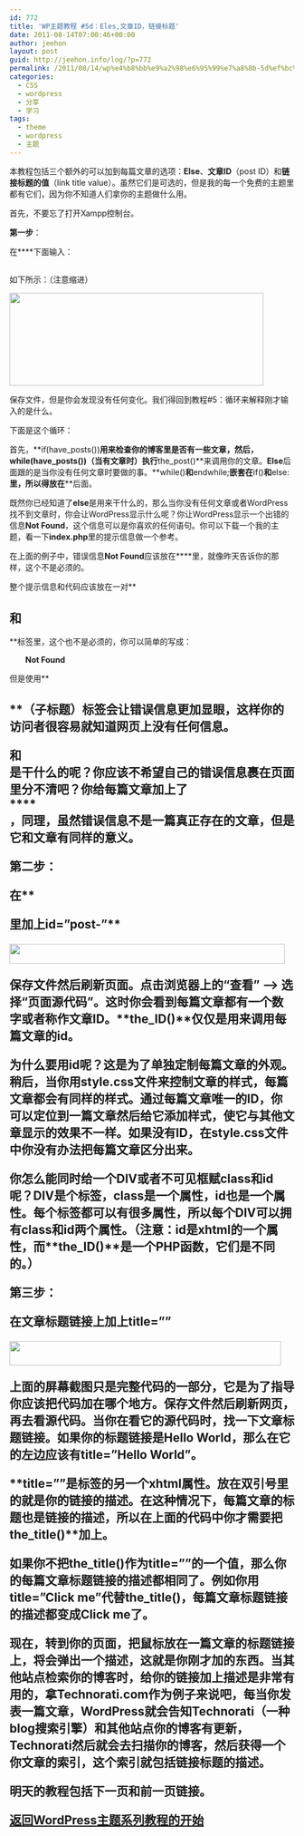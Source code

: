 ```yaml
---
id: 772
title: 'WP主题教程 #5d：Eles,文章ID，链接标题'
date: 2011-08-14T07:00:46+00:00
author: jeehon
layout: post
guid: http://jeehon.info/log/?p=772
permalink: /2011/08/14/wp%e4%b8%bb%e9%a2%98%e6%95%99%e7%a8%8b-5d%ef%bc%9aeles%e6%96%87%e7%ab%a0id%ef%bc%8c%e9%93%be%e6%8e%a5%e6%a0%87%e9%a2%98/
categories:
  - CSS
  - wordpress
  - 分享
  - 学习
tags:
  - theme
  - wordpress
  - 主题
---
```

本教程包括三个额外的可以加到每篇文章的选项：**Else**、**文章ID**（post ID）和**链接标题的值**（link title value）。虽然它们是可选的，但是我的每一个免费的主题里都有它们，因为你不知道人们拿你的主题做什么用。

首先，不要忘了打开Xampp控制台。

**第一步**：

在**<?php endwhile; ?>**下面输入：
  
<strong style="margin-left:2em;"><?php else : ?></strong>
  
<strong style="margin-left:2em;"><div class=”post”></strong>
  
<strong style="margin-left:4em;"><h2><?php _e(‘Not Found’); ?></h2></strong>
  
<strong style="margin-left:2em;"></div></strong>

如下所示：（注意缩进）
  
[<img src="http://jeehon.info/log/files/2011/08/else.gif" alt="" title="else" width="449" height="164" class="aligncenter size-full wp-image-773" />](http://jeehon.info/log/files/2011/08/else.gif)
  
保存文件，但是你会发现没有任何变化。我们得回到教程#5：循环来解释刚才输入的是什么。<!--more-->

下面是这个循环：
  
<strong style="margin-left:2em;"><?php if(have_posts()) : ?><?php while(have_posts()) : the_post(); ?></strong>
  
<strong style="margin-left:2em;"><?php endwhile; ?></strong>
  
<strong style="margin-left:2em;"><?php endif; ?></strong>

首先，**if(have_posts())**用来检查你的博客里是否有一些文章，然后，**while(have_posts())**（当有文章时）执行**the_post()**来调用你的文章。**Else**后面跟的是当你没有任何文章时要做的事。**while()**和**endwhile;**嵌套在**if()**和**else:**里，所以**<?php else : ?>**得放在**<?php endwhile; ?>**后面。

既然你已经知道了**else**是用来干什么的，那么当你没有任何文章或者WordPress找不到文章时，你会让WordPress显示什么呢？你让WordPress显示一个出错的信息**Not Found**，这个信息可以是你喜欢的任何语句。你可以下载一个我的主题，看一下**index.php**里的提示信息做一个参考。

在上面的例子中，错误信息**Not Found**应该放在**<?php _e(‘ ‘); ?>**里，就像昨天告诉你的那样，这个不是必须的。

整个提示信息和代码应该放在一对**<h2>**和**</h2>**标签里，这个也不是必须的，你可以简单的写成：
  
<strong style="margin-left:2em;"><div class=”post”></strong>
  
<strong style="margin-left:2em;">Not Found</strong>
  
<strong style="margin-left:2em;"></div></strong>

但是使用**<h2>**（子标题）标签会让错误信息更加显眼，这样你的访问者很容易就知道网页上没有任何信息。

**<div class=”post”>**和**</div>**是干什么的呢？你应该不希望自己的错误信息裹在页面里分不清吧？你给每篇文章加上了**<div class=”post”>****</div>**，同理，虽然错误信息不是一篇真正存在的文章，但是它和文章有同样的意义。

**第二步**：

在**<div class=”post”>**里加上**id=”post-<?php the_ID(); ?>”**
  
[<img src="http://jeehon.info/log/files/2011/08/post-id.gif" alt="" title="post-id" width="487" height="35" class="aligncenter size-full wp-image-774" />](http://jeehon.info/log/files/2011/08/post-id.gif)
  
保存文件然后刷新页面。点击浏览器上的“**查看**” &#8211;> 选择“**页面源代码**”。这时你会看到每篇文章都有一个数字或者称作文章ID。**the_ID()**仅仅是用来调用每篇文章的id。

为什么要用id呢？这是为了单独定制每篇文章的外观。稍后，当你用**style.css**文件来控制文章的样式，每篇文章都会有同样的样式。通过每篇文章唯一的**ID**，你可以定位到一篇文章然后给它添加样式，使它与其他文章显示的效果不一样。如果没有ID，在**style.css**文件中你没有办法把每篇文章区分出来。

你怎么能同时给一个**DIV**或者不可见框赋**class**和**id**呢？**DIV**是个标签，**class**是一个属性，**id**也是一个属性。每个标签都可以有很多属性，所以每个**DIV**可以拥有**class**和**id**两个属性。（**注意**：**id**是xhtml的一个属性，而**the_ID()**是一个PHP函数，它们是不同的。）

**第三步**：

在文章标题链接上加上**title=”<?php the_title(); ?>”**
  
[<img src="http://jeehon.info/log/files/2011/08/the-title1.gif" alt="" title="the-title1" width="480" height="43" class="aligncenter size-full wp-image-775" />](http://jeehon.info/log/files/2011/08/the-title1.gif)
  
上面的屏幕截图只是完整代码的一部分，它是为了指导你应该把代码加在哪个地方。保存文件然后刷新网页，再去看源代码。当你在看它的源代码时，找一下**文章标题链接**。如果你的标题链接是**Hello World**，那么在它的左边应该有**title=”Hello World”**。

**title=””**是**<a>**标签的另一个xhtml属性。放在双引号里的就是你的链接的描述。在这种情况下，每篇文章的标题也是链接的描述，所以在上面的代码中你才需要把**the_title()**加上。

如果你不把**the_title()**作为**title=””**的一个值，那么你的每篇文章标题链接的描述都相同了。例如你用**title=”Click me”**代替**the_title()**，每篇文章标题链接的描述都变成**Click me**了。

现在，转到你的页面，把鼠标放在一篇文章的标题链接上，将会弹出一个描述，这就是你刚才加的东西。当其他站点检索你的博客时，给你的链接加上描述是非常有用的，拿Technorati.com作为例子来说吧，每当你发表一篇文章，WordPress就会告知Technorati（一种blog搜索引擎）和其他站点你的博客有更新，Technorati然后就会去扫描你的博客，然后获得一个你文章的索引，这个索引就包括链接标题的描述。

明天的教程包括下一页和前一页链接。

[返回WordPress主题系列教程的开始](http://jeehon.info/log/2011/08/04/%E6%83%B3%E5%88%B6%E4%BD%9Cwordpress%E4%B8%BB%E9%A2%98%EF%BC%9F/)